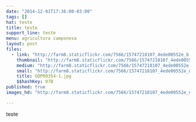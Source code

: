 ```yaml
---
date: "2014-12-01T17:36:00-03:00"
tags: []
hat: teste
title: teste
support_line: teste
menu: agricultura camponesa
layout: post
files:
  - link: "http://farm8.staticflickr.com/7566/15747218107_4ede00552e_b.jpg"
    thumbnail: "http://farm8.staticflickr.com/7566/15747218107_4ede00552e_t.jpg"
    medium: "http://farm8.staticflickr.com/7566/15747218107_4ede00552e_z.jpg"
    small: "http://farm8.staticflickr.com/7566/15747218107_4ede00552e_n.jpg"
    title: GOPR0354-1.jpg
    $$hashKey: 07B
published: true
images_hd: "http://farm8.staticflickr.com/7566/15747218107_4ede00552e_n.jpg"

---
```

<p>teste</p>
